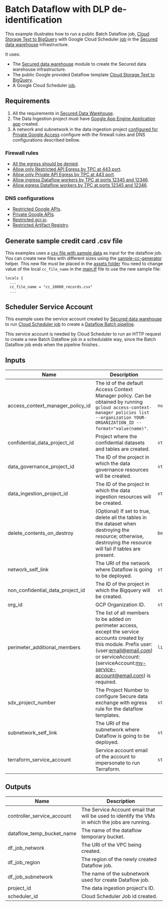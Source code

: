 # Batch Dataflow with DLP de-identification

This example illustrates how to run a public Batch Dataflow job, [Cloud Storage Text to BigQuery](https://cloud.google.com/dataflow/docs/guides/templates/provided-batch#gcstexttobigquery)
with Google Cloud Scheduler [job](https://cloud.google.com/scheduler/docs/creating#creating_jobs) in the [Secured data warehouse](../../README.md) infrastructure.

It uses:

- The [Secured data warehouse](../../README.md) module to create the Secured data warehouse infrastructure.
- The public Google provided Dataflow template [Cloud Storage Text to BigQuery](https://cloud.google.com/dataflow/docs/guides/templates/provided-batch#cloud-storage-text-to-bigquery).
- A Google Cloud Scheduler [job](https://cloud.google.com/scheduler/docs/creating#creating_jobs).

## Requirements

1. All the requirements in [Secured Data Warehouse](../../README.md#requirements).
1. The Data Ingestion project must have [Google App Engine Application app](https://cloud.google.com/scheduler/docs/quickstart#create_a_project_with_an_app_engine_app) created.
1. A network and subnetwork in the data ingestion project [configured for Private Google Access](https://cloud.google.com/vpc/docs/configure-private-google-access)
configure with the firewall rules and DNS configurations described bellow.

### Firewall rules

- [All the egress should be denied](https://cloud.google.com/vpc-service-controls/docs/set-up-private-connectivity#configure-firewall).
- [Allow only Restricted API Egress by TPC at 443 port](https://cloud.google.com/vpc-service-controls/docs/set-up-private-connectivity#configure-firewall).
- [Allow only Private API Egress by TPC at 443 port](https://cloud.google.com/vpc-service-controls/docs/set-up-private-connectivity#configure-firewall).
- [Allow ingress Dataflow workers by TPC at ports 12345 and 12346](https://cloud.google.com/dataflow/docs/guides/routes-firewall#example_firewall_ingress_rule).
- [Allow egress Dataflow workers by TPC at ports 12345 and 12346](https://cloud.google.com/dataflow/docs/guides/routes-firewall#example_firewall_egress_rule).

### DNS configurations

- [Restricted Google APIs](https://cloud.google.com/vpc-service-controls/docs/set-up-private-connectivity#configure-routes).
- [Private Google APIs](https://cloud.google.com/vpc/docs/configure-private-google-access).
- [Restricted gcr.io](https://cloud.google.com/vpc-service-controls/docs/set-up-gke#configure-dns).
- [Restricted Artifact Registry](https://cloud.google.com/vpc-service-controls/docs/set-up-gke#configure-dns).

## Generate sample credit card .csv file

This examples uses a [csv file with sample data](./assets/cc_10000_records.csv) as input for the dataflow job.
You can create new files with different sizes using the [sample-cc-generator](../../helpers/sample-cc-generator/README.md) helper.
This new file must be placed in the [assets folder](./assets)
You need to change value of the local `cc_file_name` in the [main.tf](./main.tf#L23) file to use the new sample file:

```hcl
locals {
  ...
  cc_file_name = "cc_10000_records.csv"
  ...
```

## Scheduler Service Account

This example uses the service account created by [Secured data warehouse](../../README.md#outputs) to run [Cloud Scheduler
job](https://cloud.google.com/scheduler/docs/creating#creating_jobs) to create a
[Dataflow Batch pipeline](https://cloud.google.com/dataflow/docs/guides/templates/provided-batch#cloud-storage-text-to-bigquery).

This service account is needed by Cloud Scheduler to run an HTTP request to create a new Batch Dataflow job in a schedulable way,
since the Batch Dataflow job ends when the pipeline finishes .

<!-- BEGINNING OF PRE-COMMIT-TERRAFORM DOCS HOOK -->
## Inputs

| Name | Description | Type | Default | Required |
|------|-------------|------|---------|:--------:|
| access\_context\_manager\_policy\_id | The id of the default Access Context Manager policy. Can be obtained by running `gcloud access-context-manager policies list --organization YOUR-ORGANIZATION_ID --format="value(name)"`. | `number` | n/a | yes |
| confidential\_data\_project\_id | Project where the confidential datasets and tables are created. | `string` | n/a | yes |
| data\_governance\_project\_id | The ID of the project in which the data governance resources will be created. | `string` | n/a | yes |
| data\_ingestion\_project\_id | The ID of the project in which the data ingestion resources will be created. | `string` | n/a | yes |
| delete\_contents\_on\_destroy | (Optional) If set to true, delete all the tables in the dataset when destroying the resource; otherwise, destroying the resource will fail if tables are present. | `bool` | `false` | no |
| network\_self\_link | The URI of the network where Dataflow is going to be deployed. | `string` | n/a | yes |
| non\_confidential\_data\_project\_id | The ID of the project in which the Bigquery will be created. | `string` | n/a | yes |
| org\_id | GCP Organization ID. | `string` | n/a | yes |
| perimeter\_additional\_members | The list of all members to be added on perimeter access, except the service accounts created by this module. Prefix user: (user:email@email.com) or serviceAccount: (serviceAccount:my-service-account@email.com) is required. | `list(string)` | n/a | yes |
| sdx\_project\_number | The Project Number to configure Secure data exchange with egress rule for the dataflow templates. | `string` | n/a | yes |
| subnetwork\_self\_link | The URI of the subnetwork where Dataflow is going to be deployed. | `string` | n/a | yes |
| terraform\_service\_account | Service account email of the account to impersonate to run Terraform. | `string` | n/a | yes |

## Outputs

| Name | Description |
|------|-------------|
| controller\_service\_account | The Service Account email that will be used to identify the VMs in which the jobs are running. |
| dataflow\_temp\_bucket\_name | The name of the dataflow temporary bucket. |
| df\_job\_network | The URI of the VPC being created. |
| df\_job\_region | The region of the newly created Dataflow job. |
| df\_job\_subnetwork | The name of the subnetwork used for create Dataflow job. |
| project\_id | The data ingestion project's ID. |
| scheduler\_id | Cloud Scheduler Job id created. |

<!-- END OF PRE-COMMIT-TERRAFORM DOCS HOOK -->
